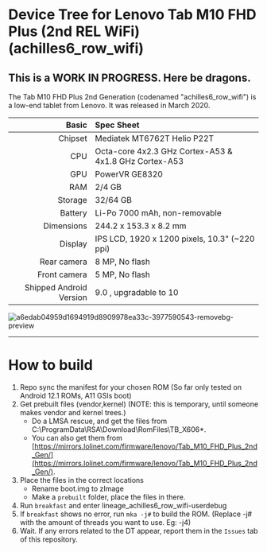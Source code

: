 # Device Tree for Lenovo Tab M10 FHD Plus (2nd REL WiFi) (achilles6_row_wifi)
## This is a WORK IN PROGRESS. Here be dragons.

The Tab M10 FHD Plus 2nd Generation (codenamed "achilles6_row_wifi") is a low-end tablet from Lenovo.
It was released in March 2020.

|                   Basic | Spec Sheet                                                    |
| ----------------------: | :------------------------------------------------------------ |
| Chipset                 | Mediatek MT6762T Helio P22T                                   | 
| CPU                     | Octa-core 4x2.3 GHz Cortex-A53 & 4x1.8 GHz Cortex-A53         |
| GPU                     | PowerVR GE8320                                                |
| RAM                     | 2/4 GB                                                        |
| Storage                 | 32/64 GB                                                      |
| Battery                 | Li-Po 7000 mAh, non-removable                                 |
| Dimensions              | 244.2 x 153.3 x 8.2 mm                                        |
| Display                 | IPS LCD, 1920 x 1200 pixels, 10.3" (~220 ppi)                 |
| Rear camera             | 8 MP, No flash                                                |
| Front camera            | 5 MP, No flash                                                |
| Shipped Android Version | 9.0 , upgradable to 10                                        |

![a6edab04959d1694919d8909978ea33c-3977590543-removebg-preview](https://user-images.githubusercontent.com/67978777/180082440-439e4513-d0bb-4f72-880d-0751ba5b57cf.png)

---
# How to build
1. Repo sync the manifest for your chosen ROM (So far only tested on Android 12.1 ROMs, A11 GSIs boot)
2. Get prebuilt files (vendor,kernel) (NOTE: this is temporary, until someone makes vendor and kernel trees.)
    - Do a LMSA rescue, and get the files from C:\ProgramData\RSA\Download\RomFiles\TB_X606*\. 
    - You can also get them from [https://mirrors.lolinet.com/firmware/lenovo/Tab_M10_FHD_Plus_2nd_Gen/](https://mirrors.lolinet.com/firmware/lenovo/Tab_M10_FHD_Plus_2nd_Gen/).
3. Place the files in the correct locations
    - Rename boot.img to zImage
    - Make a `prebuilt` folder, place the files in there.
4. Run `breakfast` and enter lineage_achilles6_row_wifi-userdebug
5. If `breakfast` shows no error, run `mka -j#` to build the ROM. (Replace -j# with the amount of threads you want to use. Eg: -j4)
6. Wait. If any errors related to the DT appear, report them in the `Issues` tab of this repository.